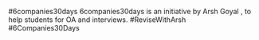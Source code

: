 #6companies30days
6companies30days is an initiative by Arsh Goyal , to help students for OA and interviews. 
#ReviseWithArsh  
#6Companies30Days
